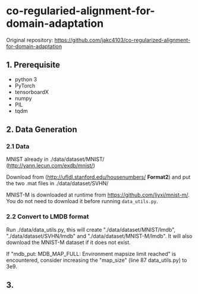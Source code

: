 # co-regularied-alignment-for-domain-adaptation

Original repository: https://github.com/jakc4103/co-regularized-alignment-for-domain-adaptation

## 1. Prerequisite
* python 3
* PyTorch
* tensorboardX
* numpy
* PIL
* tqdm
  
## 2. Data Generation
### 2.1 Data
MNIST already in ./data/dataset/MNIST/ (http://yann.lecun.com/exdb/mnist/)

Download from (http://ufldl.stanford.edu/housenumbers/ **Format2**) and put the two .mat files in ./data/dataset/SVHN/ 

MNIST-M is downloaded at runtime from https://github.com/liyxi/mnist-m/. You do not need to download it before running ``data_utils.py``.

### 2.2 Convert to LMDB format
Run ./data/data_utils.py, this will create "./data/dataset/MNIST/lmdb", "./data/dataset/SVHN/lmdb" and "./data/dataset/MNIST-M/lmdb". It will also download the MNIST-M dataset if it does not exist.

If "mdb_put: MDB_MAP_FULL: Environment mapsize limit reached" is encountered, consider increasing the "map_size" (line 87 data_utils.py) to 3e9. 

## 3.
